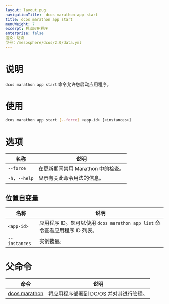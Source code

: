 ```yaml
---
layout: layout.pug
navigationTitle:  dcos marathon app start
title: dcos marathon app start
menuWeight: 7
excerpt: 启动应用程序
enterprise: false
渲染：胡须
型号：/mesosphere/dcos/2.0/data.yml
---
```



# 说明

`dcos marathon app start` 命令允许您启动应用程序。

# 使用

```bash
dcos marathon app start [--force] <app-id> [<instances>]
```

# 选项

| 名称 | 说明 |
|---------|-------------|
| `--force` | 在更新期间禁用 Marathon 中的检查。|
| `-h`，`--help` | 显示有关此命令用法的信息。 |


## 位置自变量

| 名称 | 说明 |
|---------|-------------|
| `<app-id>` | 应用程序 ID。您可以使用 `dcos marathon app list` 命令查看应用程序 ID 列表。|
| `--instances` | 实例数量。|


# 父命令

| 命令 | 说明 |
|---------|-------------|
| [dcos marathon](/mesosphere/dcos/2.0/cli/command-reference/dcos-marathon/) | 将应用程序部署到 DC/OS 并对其进行管理。|



